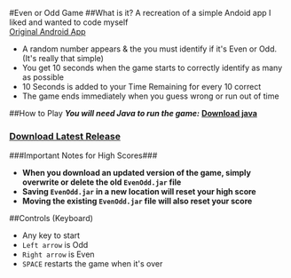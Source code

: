 #Even or Odd Game
##What is it?
A recreation of a simple Andoid app I liked and wanted to code myself <br>
[Original Android App](https://play.google.com/store/apps/details?id=com.tamaleh.app)

- A random number appears & the you must identify if it's Even or Odd. (It's really that simple)
- You get 10 seconds when the game starts to correctly identify as many as possible
- 10 Seconds is added to your Time Remaining for every 10 correct
- The game ends immediately when you guess wrong or run out of time

##How to Play
***You will need Java to run the game:*** **[Download java](https://java.com/en/download/)**

### **[Download Latest Release](https://github.com/SleekPanther/even-odd-game/releases/latest)** ###

###Important Notes for High Scores###
- **When you download an updated version of the game, simply overwrite or delete the old `EvenOdd.jar` file**
- **Saving `EvenOdd.jar` in a new location will reset your high score**
- **Moving the existing `EvenOdd.jar` file will also reset your score**

##Controls (Keyboard)
- Any key to start
- `Left arrow` is Odd
- `Right arrow` is Even
- `SPACE` restarts the game when it's over
